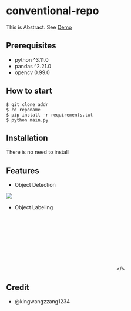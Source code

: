 # conventional-repo

This is Abstract. See [Demo](https://www.google.com)

## Prerequisites

- python ^3.11.0
- pandas ^2.21.0
- opencv 0.99.0

## How to start

```shell
$ git clone addr
$ cd reponame
$ pip install -r requirements.txt
$ python main.py
```

## Installation

There is no need to install

## Features

- Object Detection

![](https://sample.gif)

- Object Labeling

<embed src></>

## Credit

- @kingwangzzang1234
